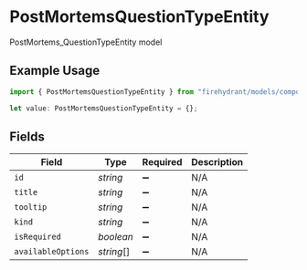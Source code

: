# PostMortemsQuestionTypeEntity

PostMortems_QuestionTypeEntity model

## Example Usage

```typescript
import { PostMortemsQuestionTypeEntity } from "firehydrant/models/components";

let value: PostMortemsQuestionTypeEntity = {};
```

## Fields

| Field              | Type               | Required           | Description        |
| ------------------ | ------------------ | ------------------ | ------------------ |
| `id`               | *string*           | :heavy_minus_sign: | N/A                |
| `title`            | *string*           | :heavy_minus_sign: | N/A                |
| `tooltip`          | *string*           | :heavy_minus_sign: | N/A                |
| `kind`             | *string*           | :heavy_minus_sign: | N/A                |
| `isRequired`       | *boolean*          | :heavy_minus_sign: | N/A                |
| `availableOptions` | *string*[]         | :heavy_minus_sign: | N/A                |
